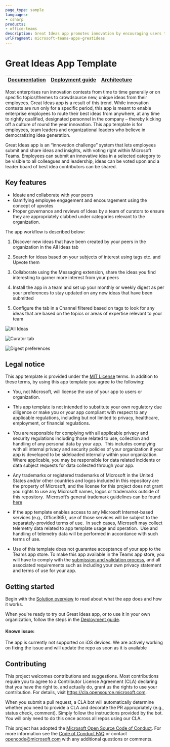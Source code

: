 ```yaml
---
page_type: sample
languages:
- csharp
products:
- office-teams
description: Great Ideas app promotes innovation by encouraging users to submit and share their ideas with peers.
urlFragment: microsoft-teams-apps-greatideas
---
```


# Great Ideas App Template

| [Documentation](https://github.com/OfficeDev/microsoft-teams-apps-greatideas/wiki/Home) | [Deployment guide](https://github.com/OfficeDev/microsoft-teams-apps-greatideas/wiki/Deployment-Guide) | [Architecture](https://github.com/OfficeDev/microsoft-teams-apps-greatideas/wiki/Solution-Overview) |
| ---- | ---- | ---- |

Most enterprises run innovation contests from time to time generally or on specific topics/themes to crowdsource new, unique ideas from their employees. Great Ideas app is a result of this trend. While innovation contests are run only for a specific period, this app is meant to enable enterprise employees to route their best ideas from anywhere, at any time to rightly qualified, designated personnel in the company – thereby kicking off a culture of round the year innovation. This app template is for employees, team leaders and organizational leaders who believe in democratizing idea generation.

Great Ideas app is an “innovation challenge” system that lets employees submit and share ideas and insights, with voting right within Microsoft Teams. Employees can submit an innovative idea in a selected category to be visible to all colleagues and leadership, ideas can be voted upon and a leader board of best idea contributors can be shared. 

## Key features

- Ideate and collaborate with your peers
- Gamifying employee engagement and encouragement using the concept of upvotes
- Proper governance and reviews of Ideas by a team of curators to ensure they are appropriately clubbed under categories relevant to the organization. 
	
  
The app workflow is described below:
1. Discover new ideas that have been created by your peers in the organization in the All Ideas tab

2. Search for ideas based on your subjects of interest using tags etc. and Upvote them

3. Collaborate using the Messaging extension, share the ideas you find interesting to garner more interest from your peers

4. Install the app in a team and set up your monthly or weekly digest as per your preferences to stay updated on any new ideas that have been submitted

5. Configure the tab in a Channel filtered based on tags to look for any ideas that are based on the topics or areas of expertise relevant to your team



![All Ideas](https://github.com/OfficeDev/microsoft-teams-apps-greatideas/wiki/Images/All_Ideas.png)

![Curator tab](https://github.com/OfficeDev/microsoft-teams-apps-greatideas/wiki/Images/Curator_Tab.png)

![Digest preferences](https://github.com/OfficeDev/microsoft-teams-apps-greatideas/wiki/Images/Digest_preferences.png)

## Legal notice

This app template is provided under the [MIT License](https://github.com/OfficeDev/microsoft-teams-apps-greatideas/blob/master/LICENSE) terms.  In addition to these terms, by using this app template you agree to the following:

- You, not Microsoft, will license the use of your app to users or organization. 

- This app template is not intended to substitute your own regulatory due diligence or make you or your app compliant with respect to any applicable regulations, including but not limited to privacy, healthcare, employment, or financial regulations.

- You are responsible for complying with all applicable privacy and security regulations including those related to use, collection and handling of any personal data by your app.  This includes complying with all internal privacy and security policies of your organization if your app is developed to be sideloaded internally within your organization. Where applicable, you may be responsible for data related incidents or data subject requests for data collected through your app.

- Any trademarks or registered trademarks of Microsoft in the United States and/or other countries and logos included in this repository are the property of Microsoft, and the license for this project does not grant you rights to use any Microsoft names, logos or trademarks outside of this repository.  Microsoft’s general trademark guidelines can be found [here](https://www.microsoft.com/en-us/legal/intellectualproperty/trademarks/usage/general.aspx)

- If the app template enables access to any Microsoft Internet-based services (e.g., Office365), use of those services will be subject to the separately-provided terms of use.  In such cases, Microsoft may collect telemetry data related to app template usage and operation.  Use and handling of telemetry data will be performed in accordance with such terms of use.

- Use of this template does not guarantee acceptance of your app to the Teams app store. To make this app available in the Teams app store, you will have to comply with the [submission and validation process](https://docs.microsoft.com/en-us/microsoftteams/platform/concepts/deploy-and-publish/appsource/publish), and all associated requirements such as including your own privacy statement and terms of use for your app.


## Getting started

Begin with the [Solution overview](https://github.com/OfficeDev/microsoft-teams-apps-greatideas/wiki/Solution-overview) to read about what the app does and how it works.

When you're ready to try out Great Ideas app, or to use it in your own organization, follow the steps in the [Deployment guide](https://github.com/OfficeDev/microsoft-teams-apps-greatideas/wiki/Deployment-guide).

#### Known issue:
The app is currently not supported on iOS devices. We are actively working on fixing the issue and will update the repo as soon as it is available


## Contributing

This project welcomes contributions and suggestions.  Most contributions require you to agree to a
Contributor License Agreement (CLA) declaring that you have the right to, and actually do, grant us
the rights to use your contribution. For details, visit https://cla.opensource.microsoft.com.

When you submit a pull request, a CLA bot will automatically determine whether you need to provide
a CLA and decorate the PR appropriately (e.g., status check, comment). Simply follow the instructions
provided by the bot. You will only need to do this once across all repos using our CLA.

This project has adopted the [Microsoft Open Source Code of Conduct](https://opensource.microsoft.com/codeofconduct/).
For more information see the [Code of Conduct FAQ](https://opensource.microsoft.com/codeofconduct/faq/) or
contact [opencode@microsoft.com](mailto:opencode@microsoft.com) with any additional questions or comments.
